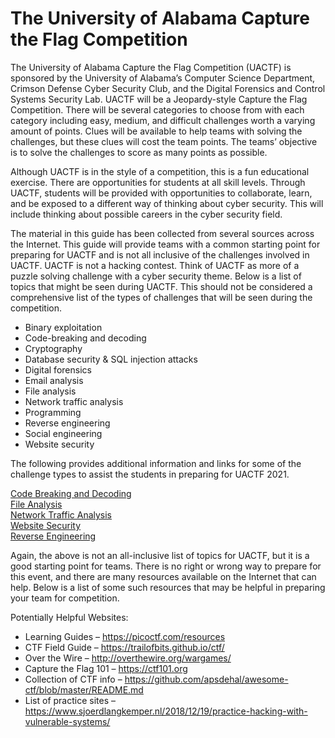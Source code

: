 # The University of Alabama Capture the Flag Competition 

The University of Alabama Capture the Flag Competition (UACTF) is sponsored by the University of Alabama’s Computer Science Department, Crimson Defense
Cyber Security Club, and the Digital Forensics and Control Systems Security Lab. UACTF will be a Jeopardy-style Capture the Flag Competition. There will be several categories to choose from with each category including easy, medium, and difficult challenges worth a varying amount of points. Clues will be available to help teams with solving the challenges, but these clues will cost the team points. The teams’ objective is to solve the challenges to score as many points as possible.<br>

Although UACTF is in the style of a competition, this is a fun educational exercise. There are opportunities for students at all skill levels. Through UACTF, students will be provided with opportunities to collaborate, learn, and be exposed to a different way of thinking about cyber security. This will include thinking about possible careers in the cyber security field. <br>

The material in this guide has been collected from several sources across the Internet. This guide will provide teams with a common starting point for preparing for UACTF and is not all inclusive of the challenges involved in UACTF. UACTF is not a hacking contest. Think of UACTF as more of a puzzle solving challenge with a cyber security theme. Below is a list of topics that might be seen during UACTF. This should not be considered a comprehensive list of the types of challenges that will be seen during the competition.
- Binary exploitation
- Code-breaking and decoding
- Cryptography
- Database security & SQL injection attacks
- Digital forensics
- Email analysis
- File analysis
- Network traffic analysis
- Programming
- Reverse engineering
- Social engineering
- Website security

The following provides additional information and links for some of the challenge types
to assist the students in preparing for UACTF 2021.<br>

[Code Breaking and Decoding](/Crimson_Defense/Skills/Code_Breaking) <br>
[File Analysis](/Crimson_Defense/Skills/File_Analysis)<br>
[Network Traffic Analysis](/Crimson_Defense/Skills/Network_Traffic_Analysis)<br>
[Website Security](/Crimson_Defense/Skills/Website_Security)<br>
[Reverse Engineering](/Crimson_Defense/Skills/Reverse_Engineering)<br>

Again, the above is not an all-inclusive list of topics for UACTF, but it is a good starting
point for teams. There is no right or wrong way to prepare for this event, and there are
many resources available on the Internet that can help. Below is a list of some such
resources that may be helpful in preparing your team for competition. <br>

Potentially Helpful Websites:
- Learning Guides – https://picoctf.com/resources
- CTF Field Guide – https://trailofbits.github.io/ctf/
- Over the Wire – http://overthewire.org/wargames/
- Capture the Flag 101 – https://ctf101.org
- Collection of CTF info – https://github.com/apsdehal/awesome-ctf/blob/master/README.md
- List of practice sites – https://www.sjoerdlangkemper.nl/2018/12/19/practice-hacking-with-vulnerable-systems/
